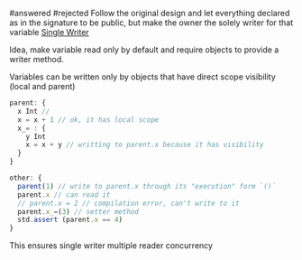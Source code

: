 #answered 
#rejected Follow the original design and let everything declared as in the signature to be public, but make the owner the solely writer for that variable [Single Writer](../../Features/Single%20Writer.md)

Idea, make variable read only by default and require objects to provide a writer method.

Variables can be written only by objects that have direct scope visibility (local and parent)

```js
parent: {
  x Int // 
  x = x + 1 // ok, it has local scope
  x_= : {
    y Int 
    x = x + y // writting to parent.x because it has visibility
  }
}

other: {
  parent(1) // write to parent.x through its "execution" form `()`
  parent.x // can read it
  // parent.x = 2 // compilation error, can't write to it
  parent.x_=(3) // setter method
  std.assert (parent.x == 4)
}
```

This ensures single writer multiple reader concurrency 
